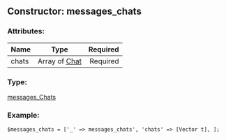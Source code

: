 ## Constructor: messages\_chats  

### Attributes:

| Name     |    Type       | Required |
|----------|:-------------:|---------:|
|chats|Array of [Chat](../types/Chat.md) | Required|
### Type: 

[messages\_Chats](../types/messages_Chats.md)
### Example:

```
$messages_chats = ['_' => messages_chats', 'chats' => [Vector t], ];
```